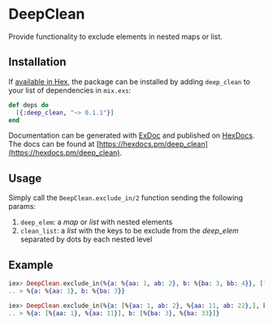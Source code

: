 # DeepClean

Provide functionality to exclude elements in nested maps or list.

## Installation

If [available in Hex](https://hex.pm/docs/publish), the package can be installed
by adding `deep_clean` to your list of dependencies in `mix.exs`:

```elixir
def deps do
  [{:deep_clean, "~> 0.1.1"}]
end
```

Documentation can be generated with [ExDoc](https://github.com/elixir-lang/ex_doc)
and published on [HexDocs](https://hexdocs.pm).
The docs can be found at  [https://hexdocs.pm/deep_clean](https://hexdocs.pm/deep_clean).


## Usage

Simply call the `DeepClean.exclude_in/2` function sending the following params:

  1. `deep_elem`: a *map* or *list* with nested elements
  2. `clean_list`: a *list* with the keys to be exclude from the *deep_elem*
    separated by dots by each nested level


## Example

```elixir
iex> DeepClean.exclude_in(%{a: %{aa: 1, ab: 2}, b: %{ba: 3, bb: 4}}, ["a.ab", "b.bb"])
.. > %{a: %{aa: 1}, b: %{ba: 3}}

iex> DeepClean.exclude_in(%{a: [%{aa: 1, ab: 2}, %{aa: 11, ab: 22},], b: [%{ba: 3, bb: 4}, %{ba: 33, bb: 44}]}, ["a.ab", "b.bb"])
.. > %{a: [%{aa: 1}, %{aa: 11}], b: [%{ba: 3}, %{ba: 33}]}
```
